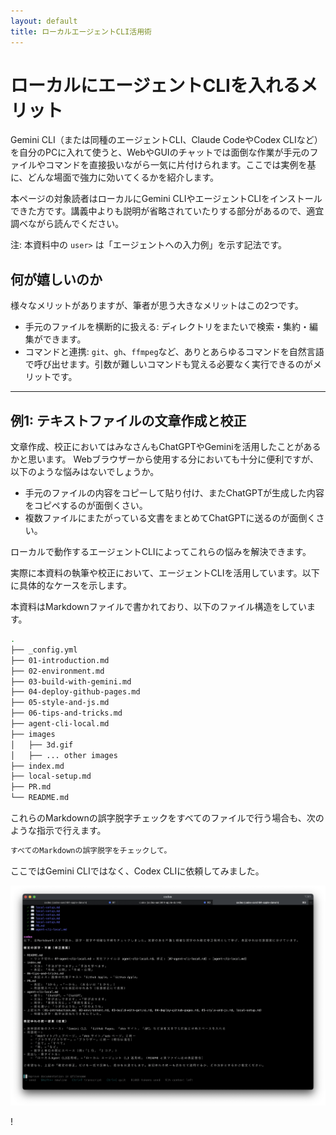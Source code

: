 ```yaml
---
layout: default
title: ローカルエージェントCLI活用術
---
```


# ローカルにエージェントCLIを入れるメリット

Gemini CLI（または同種のエージェントCLI、Claude CodeやCodex CLIなど）を自分のPCに入れて使うと、WebやGUIのチャットでは面倒な作業が手元のファイルやコマンドを直接扱いながら一気に片付けられます。ここでは実例を基に、どんな場面で強力に効いてくるかを紹介します。

本ページの対象読者はローカルにGemini CLIやエージェントCLIをインストールできた方です。講義中よりも説明が省略されていたりする部分があるので、適宜調べながら読んでください。

注: 本資料中の `user>` は「エージェントへの入力例」を示す記法です。

## 何が嬉しいのか

様々なメリットがありますが、筆者が思う大きなメリットはこの2つです。

- 手元のファイルを横断的に扱える: ディレクトリをまたいで検索・集約・編集ができます。
- コマンドと連携: `git`、`gh`、`ffmpeg`など、ありとあらゆるコマンドを自然言語で呼び出せます。引数が難しいコマンドも覚える必要なく実行できるのがメリットです。

---

## 例1: テキストファイルの文章作成と校正

文章作成、校正においてはみなさんもChatGPTやGeminiを活用したことがあるかと思います。
Webブラウザーから使用する分においても十分に便利ですが、以下のような悩みはないでしょうか。

- 手元のファイルの内容をコピーして貼り付け、またChatGPTが生成した内容をコピペするのが面倒くさい。
- 複数ファイルにまたがっている文書をまとめてChatGPTに送るのが面倒くさい。

ローカルで動作するエージェントCLIによってこれらの悩みを解決できます。

実際に本資料の執筆や校正において、エージェントCLIを活用しています。以下に具体的なケースを示します。

本資料はMarkdownファイルで書かれており、以下のファイル構造をしています。

```bash
.
├── _config.yml
├── 01-introduction.md
├── 02-environment.md
├── 03-build-with-gemini.md
├── 04-deploy-github-pages.md
├── 05-style-and-js.md
├── 06-tips-and-tricks.md
├── agent-cli-local.md
├── images
│   ├── 3d.gif
│   ├── ... other images
├── index.md
├── local-setup.md
├── PR.md
└── README.md
```

これらのMarkdownの誤字脱字チェックをすべてのファイルで行う場合も、次のような指示で行えます。


```bash
すべてのMarkdownの誤字脱字をチェックして。
```

ここではGemini CLIではなく、Codex CLIに依頼してみました。

![Codex Proofread](./images/codex-proofread.png)

!
